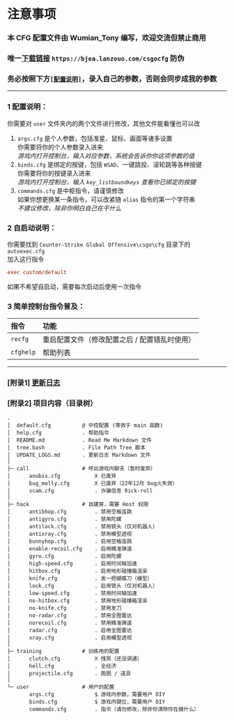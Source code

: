 # **注意事项**

### **本 CFG 配置文件由 Wumian_Tony 编写，欢迎交流但禁止商用**
### **唯一[下载链接](https://bjea.lanzouo.com/csgocfg) `https://bjea.lanzouo.com/csgocfg` 防伪**
### **务必按照下方[`[配置说明]`](#1-配置说明)，录入自己的参数，否则会同步成我的参数**

---

### 1 配置说明：
你需要对 `user` 文件夹内的两个文件进行修改，其他文件能看懂也可以改  
1. `args.cfg` 是个人参数，包括准星、鼠标、画面等诸多设置  
    你需要将你的个人参数录入进来  
    *游戏内打开控制台，输入对应参数，系统会告诉你你这项参数的值*
2. `binds.cfg` 是绑定的按键，包括 `WSAD`、一键跳投、滚轮跳等各种按键  
    你需要将你的按键录入进来  
    *游戏内打开控制台，输入 `key_listboundkeys` 查看你已绑定的按键*
3. `commands.cfg` 是中枢指令，请谨慎修改  
    如果你想更换某一条指令，可以改紧随 `alias` 指令的第一个字符串  
    *不建议修改，除非你明白自己在干什么*

### 2 自启动说明：
你需要找到 `Counter-Strike Global Offensive\csgo\cfg` 目录下的 `autoexec.cfg`  
加入这行指令  
```cfg
exec custom/default
```
如果不希望自启动，需要每次启动后使用一次指令

### 3 简单控制台指令普及：  
|指令|功能|
|:-|:-|
|`recfg`|重启配置文件（修改配置之后 / 配置错乱时使用）|
|`cfghelp`|帮助列表|

---
### [附录1] [更新日志](https://github.com/WumianTony/custom/blob/main/UPDATE_LOGS.md)

### [附录2] 项目内容（目录树）
```FPT
.
│  default.cfg          @ 中控配置 (等效于 main 函数)
│  help.cfg             . 帮助指令
│  README.md            . Read Me Markdown 文件
│  tree.bash            . File Path Tree 脚本
│  UPDATE_LOGS.md       . 更新日志 Markdown 文件
│
├─ call                 # 呼出游戏内聊天（暂时废弃）
│      anubis.cfg           X 已废弃
│      bug_molly.cfg        X 已废弃（22年12月 bug火失效）
│      scam.cfg             . 诈骗信息 Rick-roll
│
├─ hack                 # 自建房，需要 Host 权限
│      antibhop.cfg         . 禁用空格连跳
│      antigyro.cfg         . 禁用陀螺
│      antilock.cfg         . 禁用锁头（仅对机器人）
│      antixray.cfg         . 禁用模型透视
│      bunnyhop.cfg         . 启用空格连跳
│      enable-recoil.cfg    . 启用精准弹道
│      gyro.cfg             . 启用陀螺
│      high-speed.cfg       . 启用时间轴加速
│      hitbox.cfg           . 启用地形碰撞箱渲染
│      knife.cfg            . 发一把蝴蝶刀（模型）
│      lock.cfg             . 启用锁头（仅对机器人）
│      low-speed.cfg        . 禁用时间轴加速
│      no-hitbox.cfg        . 禁用地形碰撞箱渲染
│      no-knife.cfg         . 禁用发刀
│      no-radar.cfg         . 禁用全图雷达
│      norecoil.cfg         . 禁用精准弹道
│      radar.cfg            . 启用全图雷达
│      xray.cfg             . 启用模型透视
│
├─ training             # 训练用的配置
│      clutch.cfg           X 残局（还没调通）
│      hell.cfg             . 全经济
│      projectile.cfg       . 跑图 / 道具
│
└─ user                 # 用户的配置
       args.cfg             $ 游戏内参数，需要用户 DIY
       binds.cfg            $ 游戏内键位，需要用户 DIY
       commands.cfg         . 指令（请勿修改，除非你清除你在做什么）
```